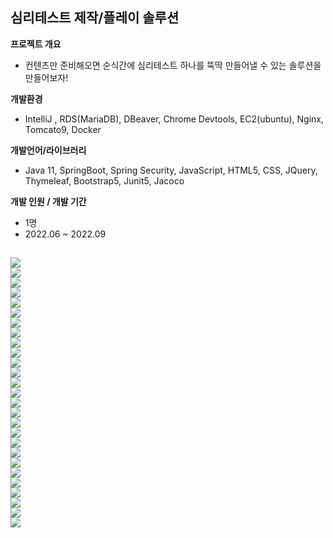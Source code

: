 심리테스트 제작/플레이 솔루션
--------------------------
     

**프로젝트 개요**

- 컨텐츠만 준비해오면 순식간에 심리테스트 하나를 뚝딱 만들어낼 수 있는 솔루션을 만들어보자!

**개발환경**

- IntelliJ , RDS(MariaDB), DBeaver, Chrome Devtools, EC2(ubuntu), Nginx, Tomcato9, Docker

**개발언어/라이브러리**

- Java 11, SpringBoot, Spring Security, JavaScript, HTML5, CSS, JQuery, Thymeleaf, Bootstrap5, Junit5, Jacoco

**개발 인원 / 개발 기간**

- 1명
- 2022.06 ~ 2022.09

<img src="/docs/assets/readmeImg/이미지 189.png"></img><br/>
<img src="/docs/assets/readmeImg/이미지 190.png"></img><br/>
<img src="/docs/assets/readmeImg/이미지 191.png"></img><br/>
<img src="/docs/assets/readmeImg/이미지 192.png"></img><br/>
<img src="/docs/assets/readmeImg/이미지 193.png"></img><br/>
<img src="/docs/assets/readmeImg/이미지 194.png"></img><br/>
<img src="/docs/assets/readmeImg/이미지 195.png"></img><br/>
<img src="/docs/assets/readmeImg/이미지 196.png"></img><br/>
<img src="/docs/assets/readmeImg/이미지 197.png"></img><br/>
<img src="/docs/assets/readmeImg/이미지 198.png"></img><br/>
<img src="/docs/assets/readmeImg/이미지 199.png"></img><br/>
<img src="/docs/assets/readmeImg/이미지 200.png"></img><br/>
<img src="/docs/assets/readmeImg/이미지 201.png"></img><br/>
<img src="/docs/assets/readmeImg/이미지 202.png"></img><br/>
<img src="/docs/assets/readmeImg/이미지 203.png"></img><br/>
<img src="/docs/assets/readmeImg/이미지 204.png"></img><br/>
<img src="/docs/assets/readmeImg/이미지 205.png"></img><br/>
<img src="/docs/assets/readmeImg/이미지 206.png"></img><br/>
<img src="/docs/assets/readmeImg/이미지 207.png"></img><br/>
<img src="/docs/assets/readmeImg/이미지 208.png"></img><br/>
<img src="/docs/assets/readmeImg/이미지 209.png"></img><br/>
<img src="/docs/assets/readmeImg/이미지 210.png"></img><br/>
<img src="/docs/assets/readmeImg/이미지 211.png"></img><br/>
<img src="/docs/assets/readmeImg/이미지 212.png"></img><br/>
<img src="/docs/assets/readmeImg/이미지 213.png"></img><br/>
<img src="/docs/assets/readmeImg/이미지 214.png"></img><br/>
<img src="/docs/assets/readmeImg/이미지 215.png"></img><br/>
-------------
